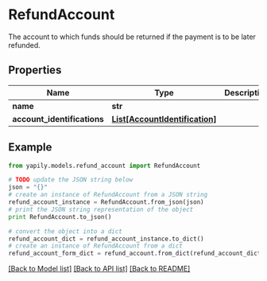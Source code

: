 # RefundAccount

The account to which funds should be returned if the payment is to be later refunded.

## Properties
Name | Type | Description | Notes
------------ | ------------- | ------------- | -------------
**name** | **str** |  | [optional] 
**account_identifications** | [**List[AccountIdentification]**](AccountIdentification.md) |  | [optional] 

## Example

```python
from yapily.models.refund_account import RefundAccount

# TODO update the JSON string below
json = "{}"
# create an instance of RefundAccount from a JSON string
refund_account_instance = RefundAccount.from_json(json)
# print the JSON string representation of the object
print RefundAccount.to_json()

# convert the object into a dict
refund_account_dict = refund_account_instance.to_dict()
# create an instance of RefundAccount from a dict
refund_account_form_dict = refund_account.from_dict(refund_account_dict)
```
[[Back to Model list]](../README.md#documentation-for-models) [[Back to API list]](../README.md#documentation-for-api-endpoints) [[Back to README]](../README.md)


